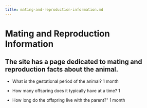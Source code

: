 ```yaml
---
title: mating-and-reproduction-information.md
---
```


# Mating and Reproduction Information

## The site has a page dedicated to mating and reproduction facts about the animal.

* What is the gestational period of the animal?
1 month

* How many offspring does it typically have at a time?
1

* How long do the offspring live with the parent?"
1 month
